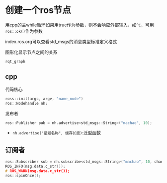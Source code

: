 # 创建一个ros节点
用cpp的主while循环如果用true作为参数，则不会响应外部输入，如`^C`，可用`ros::ok()`作为参数

index.ros.org可以查看std_msgs的消息类型标准定义格式

图形化显示节点之间的关系
```
rqt_graph
```
## cpp
代码核心
```cpp
ross::init(argc, argv, "name_node")
ros::Nodehandle nh;
```
发布者
```cpp
ros::Publisher pub = nh.advertise<std_msgs::String>("machao", 10);
```
- `nh.advertise("话题名称", 缓存长度)`:泛型函数

## 订阅者
```cpp
ros::Subscriber sub = nh.subscribe<std_msgs::String>("machao", 10, chao);
ROS_INFO(msg.data.c_str());
# ROS_WARN(msg.data.c_str());
ros::spinOnce();
```
